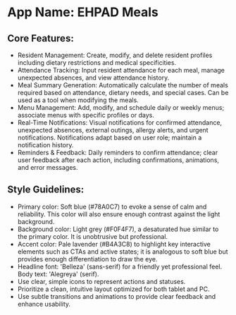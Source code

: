 # **App Name**: EHPAD Meals

## Core Features:

- Resident Management: Create, modify, and delete resident profiles including dietary restrictions and medical specificities.
- Attendance Tracking: Input resident attendance for each meal, manage unexpected absences, and view attendance history.
- Meal Summary Generation: Automatically calculate the number of meals required based on attendance, dietary needs, and special cases. Can be used as a tool when modifying the meals.
- Menu Management: Add, modify, and schedule daily or weekly menus; associate menus with specific profiles or days.
- Real-Time Notifications: Visual notifications for confirmed attendance, unexpected absences, external outings, allergy alerts, and urgent notifications. Notifications adapt based on user role; maintain a notification history.
- Reminders & Feedback: Daily reminders to confirm attendance; clear user feedback after each action, including confirmations, animations, and error messages.

## Style Guidelines:

- Primary color: Soft blue (#78A0C7) to evoke a sense of calm and reliability. This color will also ensure enough contrast against the light background.
- Background color: Light grey (#F0F4F7), a desaturated hue similar to the primary color. It is unobtrusive but professional.
- Accent color: Pale lavender (#B4A3C8) to highlight key interactive elements such as CTAs and active states; it is analogous to soft blue but provides enough differentiation to draw the eye.
- Headline font: 'Belleza' (sans-serif) for a friendly yet professional feel. Body text: 'Alegreya' (serif).
- Use clear, simple icons to represent actions and statuses.
- Prioritize a clean, intuitive layout optimized for both tablet and PC.
- Use subtle transitions and animations to provide clear feedback and enhance usability.